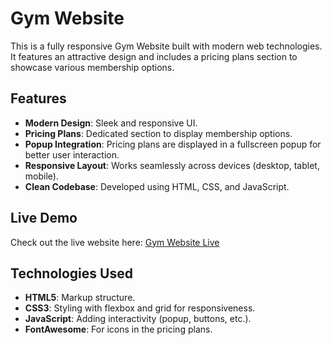 
# Gym Website

This is a fully responsive Gym Website built with modern web technologies. It features an attractive design and includes a pricing plans section to showcase various membership options. 

## Features

- **Modern Design**: Sleek and responsive UI.
- **Pricing Plans**: Dedicated section to display membership options.
- **Popup Integration**: Pricing plans are displayed in a fullscreen popup for better user interaction.
- **Responsive Layout**: Works seamlessly across devices (desktop, tablet, mobile).
- **Clean Codebase**: Developed using HTML, CSS, and JavaScript.

## Live Demo

Check out the live website here: [Gym Website Live](https://gymsitepage.netlify.app/)

## Technologies Used

- **HTML5**: Markup structure.
- **CSS3**: Styling with flexbox and grid for responsiveness.
- **JavaScript**: Adding interactivity (popup, buttons, etc.).
- **FontAwesome**: For icons in the pricing plans.

